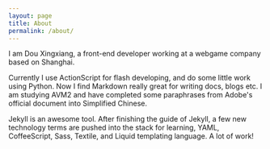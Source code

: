 ```yaml
---
layout: page
title: About
permalink: /about/
---
```


I am Dou Xingxiang, a front-end developer working at a webgame company based on Shanghai. 

Currently I use ActionScript for flash developing, and do some little work using Python. Now I find Markdown really great for writing docs, blogs etc. I am studying AVM2 and have completed some paraphrases from Adobe's official document into Simplified Chinese. 

Jekyll is an awesome tool. After finishing the guide of Jekyll, a few new technology terms are pushed into the stack for learning, YAML, CoffeeScript, Sass, Textile, and Liquid templating language. A lot of work!
